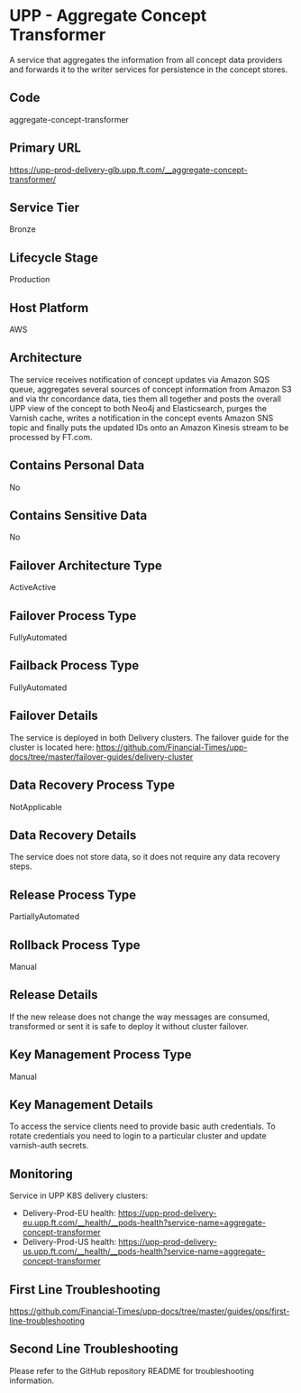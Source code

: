 <!--
    Written in the format prescribed by https://github.com/Financial-Times/runbook.md.
    Any future edits should abide by this format.
-->
# UPP - Aggregate Concept Transformer

A service that aggregates the information from all concept data providers and forwards it to the writer services for persistence in the concept stores.

## Code

aggregate-concept-transformer

## Primary URL

https://upp-prod-delivery-glb.upp.ft.com/__aggregate-concept-transformer/

## Service Tier

Bronze

## Lifecycle Stage

Production

## Host Platform

AWS

## Architecture

The service receives notification of concept updates via Amazon SQS queue, aggregates several sources of concept information from Amazon S3 and via thr concordance data, ties them all together and posts the overall UPP view of the concept to both Neo4j and Elasticsearch, purges the Varnish cache, writes a notification in the concept events Amazon SNS topic and finally puts the updated IDs onto an Amazon Kinesis stream to be processed by FT.com.

## Contains Personal Data

No

## Contains Sensitive Data

No


## Failover Architecture Type

ActiveActive

## Failover Process Type

FullyAutomated

## Failback Process Type

FullyAutomated

## Failover Details

The service is deployed in both Delivery clusters. The failover guide for the cluster is located here:
<https://github.com/Financial-Times/upp-docs/tree/master/failover-guides/delivery-cluster>

## Data Recovery Process Type

NotApplicable

## Data Recovery Details

The service does not store data, so it does not require any data recovery steps.

## Release Process Type

PartiallyAutomated

## Rollback Process Type

Manual

## Release Details

If the new release does not change the way messages are consumed, transformed or sent it is safe to deploy it without cluster failover.

## Key Management Process Type

Manual

## Key Management Details

To access the service clients need to provide basic auth credentials.
To rotate credentials you need to login to a particular cluster and update varnish-auth secrets.

## Monitoring

Service in UPP K8S delivery clusters:

*   Delivery-Prod-EU health: <https://upp-prod-delivery-eu.upp.ft.com/__health/__pods-health?service-name=aggregate-concept-transformer>
*   Delivery-Prod-US health: <https://upp-prod-delivery-us.upp.ft.com/__health/__pods-health?service-name=aggregate-concept-transformer>

## First Line Troubleshooting

<https://github.com/Financial-Times/upp-docs/tree/master/guides/ops/first-line-troubleshooting>

## Second Line Troubleshooting

Please refer to the GitHub repository README for troubleshooting information.
